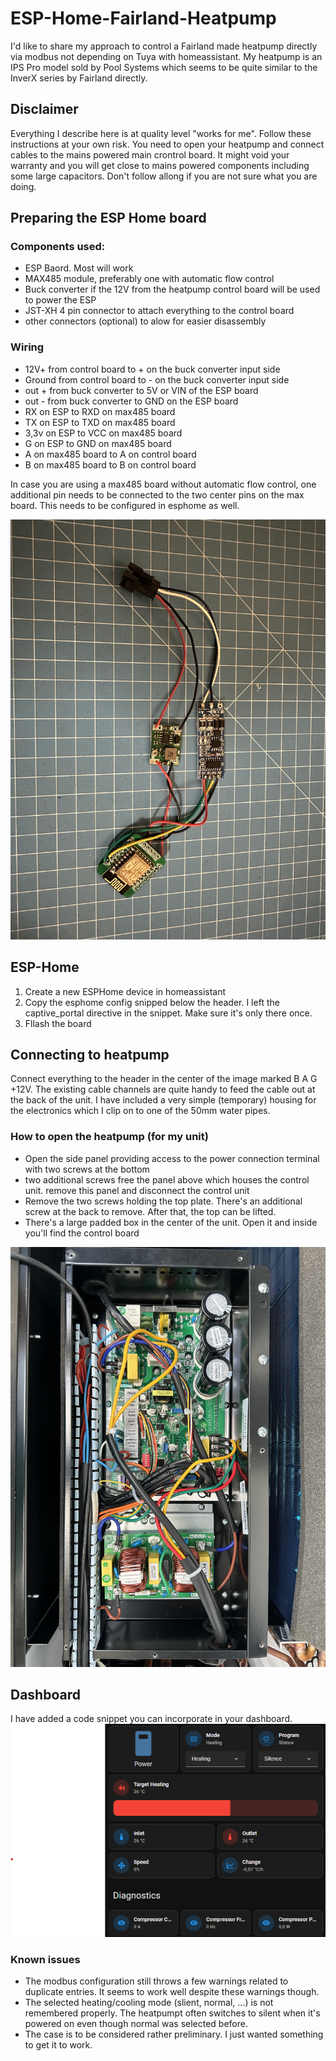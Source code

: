 # ESP-Home-Fairland-Heatpump

I'd like to share my approach to control a Fairland made heatpump directly via modbus not depending on Tuya with homeassistant. My heatpump is an IPS Pro model sold by Pool Systems which seems to be quite similar to the InverX series by Fairland directly. 

## Disclaimer

Everything I describe here is at quality level "works for me". Follow these instructions at your own risk. You need to open your heatpump and connect cables to the mains powered main crontrol board. It might void your warranty and you will get close to mains powered components including some large capacitors. Don't follow allong if you are not sure what you are doing. 

## Preparing the ESP Home board
### Components used:
- ESP Baord. Most will work
- MAX485 module, preferably one with automatic flow control
- Buck converter if the 12V from the heatpump control board will be used to power the ESP
- JST-XH 4 pin connector to attach everything to the control board
- other connectors (optional) to alow for easier disassembly

### Wiring
- 12V+ from control board to + on the buck converter input side
- Ground from control board to - on the buck converter input side
- out + from buck converter to 5V or VIN of the ESP board
- out - from buck converter to GND on the ESP board
- RX on ESP to RXD on max485 board
- TX on ESP to TXD on max485 board
- 3,3v on ESP to VCC on max485  board
- G on ESP to GND on max485 board
- A on max485 board to A on control board
- B on max485 board to B on control board

In case you are using a max485 board without automatic flow control, one additional pin needs to be connected to the two center pins on the max board. This needs to be configured in esphome as well. 

![](images/2%20esphome%20device.jpg)


## ESP-Home
1. Create a new ESPHome device in homeassistant
2. Copy the esphome config snipped below the header. I left the captive_portal directive in the snippet. Make sure it's only there once.
3. Fllash the board

## Connecting to heatpump
Connect everything to the header in the center of the image marked B A G +12V. The existing cable channels are quite handy to feed the cable out at the back of the unit. I have included a very simple (temporary) housing for the electronics which I clip on to one of the 50mm water pipes. 

### How to open the heatpump (for my unit)
- Open the side panel providing access to the power connection terminal with two screws at the bottom
- two additional screws free the panel above which houses the control unit. remove this panel and disconnect the control unit
- Remove the two screws holding the top plate. There's an additional screw at the back to remove. After that, the top can be lifted.
- There's a large padded box in the center of the unit. Open it and inside you'll find the control board

![](images/1%20control%20board.jpg)


## Dashboard
I have added a code snippet you can incorporate in your dashboard. 
![](images/6%20dashboard.png)


### Known issues
- The modbus configuration still throws a few warnings related to duplicate entries. It seems to work well despite these warnings though.
- The selected heating/cooling mode (slient, normal, ...) is not remembered properly. The heatpumpt often switches to silent when it's powered on even though normal was selected before.
- The case is to be considered rather preliminary. I just wanted something to get it to work. 



